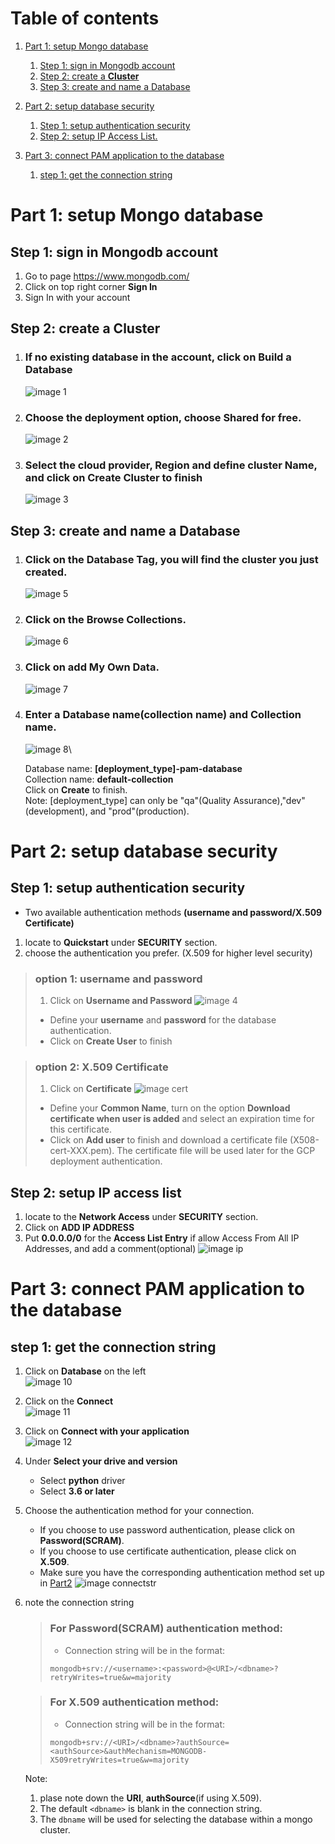 # Table of contents
1. [Part 1: setup Mongo database](#p1)
   1. [Step 1: sign in Mongodb account](#p11)
   2. [Step 2: create a **Cluster**](#p12)
   3. [Step 3: create and name a Database](#p13)


2. [Part 2: setup database security](#p2)
   1. [Step 1: setup authentication security](#p21)
   2. [Step 2: setup IP Access List.](#p22)
3. [Part 3: connect PAM application to the database](#p3)
   1. [step 1: get the connection string](#31)



# Part 1: setup Mongo database <a name="p1"></a>

## Step 1: sign in Mongodb account<a name="p11"></a>
1. Go to page https://www.mongodb.com/
2. Click on top right corner **Sign In**
3. Sign In with your account
   

## Step 2: create a **Cluster**<a name="p12"></a>
1. ### If no existing database in the account, click on **Build a Database**
   ![image 1](./Mongodb_resources/1.png)
2. ### Choose the deployment option, choose **Shared** for free. 
   ![image 2](./Mongodb_resources/2.png)
3. ### Select the cloud provider, Region and define cluster Name, and click on **Create Cluster** to finish
   ![image 3](./Mongodb_resources/3.png)


## Step 3: create and name a Database<a name="p13"></a>
1. ### Click on the **Database** Tag, you will find the cluster you just created.
   ![image 5](./Mongodb_resources/5.png)
2. ### Click on the **Browse Collections**.
   ![image 6](./Mongodb_resources/6.png)
3. ### Click on **add My Own Data**.
   ![image 7](./Mongodb_resources/7.png)
4. ### Enter a Database name(collection name) and Collection name.
   ![image 8](./Mongodb_resources/8.png)\

   Database name: **[deployment_type]-pam-database**\
   Collection name: **default-collection**\
   Click on **Create** to finish.\
   Note: [deployment_type] can only be "qa"(Quality Assurance),"dev"(development), and "prod"(production).








# Part 2: setup database security <a name="p2"></a>

## Step 1: setup authentication security<a name="p21"></a>
- Two available authentication methods **(username and password/X.509 Certificate)**
1. locate to **Quickstart** under **SECURITY** section.
2. choose the authentication you prefer. (X.509 for higher level security)
> ### option 1: username and password
> 1. Click on **Username and Password** 
>  ![image 4](./Mongodb_resources/4.png)
> - Define your **username** and **password** for the database authentication.
> - Click on **Create User** to finish
   
> ### option 2: X.509 Certificate
> 1. Click on **Certificate**
> ![image cert](./Mongodb_resources/certificate_setup.png)
> 
> - Define your **Common Name**, turn on the option **Download certificate when user is added** and select an expiration time for this certificate.
> - Click on **Add user** to finish and download a certificate file (X508-cert-XXX.pem). The certificate file will be used later for the GCP deployment authentication.

## Step 2: setup IP access list<a name="p22"></a>
1. locate to the **Network Access** under **SECURITY** section.
2. Click on **ADD IP ADDRESS**
3. Put **0.0.0.0/0** for the **Access List Entry** if allow Access From All IP Addresses, and add a comment(optional) 
![image ip](./Mongodb_resources/IP_access.png)



# Part 3: connect PAM application to the database <a name="p3"></a>

## step 1: get the connection string<a name="p31"></a>
1. Click on **Database** on the left\
   ![image 10](./Mongodb_resources/10.png)
2. Click on the **Connect**\
   ![image 11](./Mongodb_resources/11.png)
3. Click on **Connect with your application**\
   ![image 12](./Mongodb_resources/12.png)
4. Under **Select your drive and version**
      - Select **python** driver
      - Select **3.6 or later**

5. Choose the authentication method for your connection.
   - If you choose to use password authentication, please click on **Password(SCRAM)**.
   - If you choose to use certificate authentication, please click on **X.509**.
   - Make sure you have the corresponding authentication method set up in [Part2](#p2)
   ![image connectstr](./Mongodb_resources/connectionstr.png)

6. note the connection string
   > ### For **Password(SCRAM)** authentication method:
   >  - Connection string will be in the format:
   > ```description
   > mongodb+srv://<username>:<password>@<URI>/<dbname>?retryWrites=true&w=majority
   > ```

   > ### For **X.509** authentication method:
   >  - Connection string will be in the format:
   > ```description
   > mongodb+srv://<URI>/<dbname>?authSource=<authSource>&authMechanism=MONGODB-X509retryWrites=true&w=majority
   > ```

   Note: 
   1. plase note down the **URI**, **authSource**(if using X.509).
   2. The default `<dbname>` is blank in the connection string.
   3. The `dbname` will be used for selecting the database within a mongo cluster.





   
   
   
